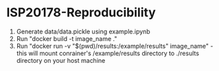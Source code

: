 # ISP20178-Reproducibility

<ol> 
<li> Generate data/data.pickle using example.ipynb </li>
<li> Run "docker build -t image_name ." </li>
<li> Run "docker run -v "$(pwd)/results:/example/results" image_name" - this will mount conrainer's  /example/results directory to ./results directory on your host machine</li>
</ol>


